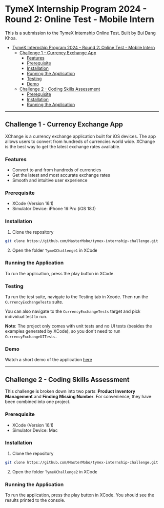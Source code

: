 # TymeX Internship Program 2024 - Round 2: Online Test - Mobile Intern

This is a submission to the TymeX Internship Online Test. Built by Bui Dang Khoa.

- [TymeX Internship Program 2024 - Round 2: Online Test - Mobile Intern](#tymex-internship-program-2024---round-2-online-test---mobile-intern)
  - [Challenge 1 - Currency Exchange App](#challenge-1---currency-exchange-app)
    - [Features](#features)
    - [Prerequisite](#prerequisite)
    - [Installation](#installation)
    - [Running the Application](#running-the-application)
    - [Testing](#testing)
    - [Demo](#demo)
  - [Challenge 2 - Coding Skills Assessment](#challenge-2---coding-skills-assessment)
    - [Prerequisite](#prerequisite-1)
    - [Installation](#installation-1)
    - [Running the Application](#running-the-application-1)

---

## Challenge 1 - Currency Exchange App

XChange is a currency exchange application built for iOS devices. The app allows users to convert from hundreds of currencies world wide. XChange is the best way to get the latest exchange rates available.

### Features

-   Convert to and from hundreds of currencies
-   Get the latest and most accurate exchange rates
-   Smooth and intuitive user experience

### Prerequisite

-   XCode (Version 16.1)
-   Simulator Device: iPhone 16 Pro (iOS 18.1)

### Installation

1.  Clone the repository

```bash
git clone https://github.com/MasterMobo/tymex-internship-challenge.git
```

2. Open the folder `TymeXChallenge1` in XCode

### Running the Application

To run the application, press the play button in XCode.

### Testing

Tu run the test suite, navigate to the Testing tab in Xcode. Then run the `CurrencyExchangeTests` suite.

You can also navigate to the `CurrencyExchangeTests` target and pick individual test to run.

**Note:** The project only comes with unit tests and no UI tests (besides the examples generated by XCode), so you don't need to run `CurrencyExchangeUITests`.

### Demo

Watch a short demo of the application [here](https://youtu.be/ErF3cQQAc5c)

---

## Challenge 2 - Coding Skills Assessment

This challenge is broken down into two parts: **Product Inventory Management** and **Finding Missing Number**. For convenience, they have been combined into one project.

### Prerequisite

-   XCode (Version 16.1)
-   Simulator Device: Mac

### Installation

1.  Clone the repository

```bash
git clone https://github.com/MasterMobo/tymex-internship-challenge.git
```

2. Open the folder `TymeXChallenge2` in XCode

### Running the Application

To run the application, press the play button in XCode. You should see the results printed to the console.
